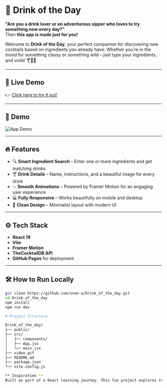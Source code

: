 # 🍹 Drink of the Day

**"Are you a drink lover or an adventurous sipper who loves to try something new every day?"**  
Then **this app is made just for you!**

Welcome to **Drink of the Day**, your perfect companion for discovering new cocktails based on ingredients you already have. Whether you're in the mood for something classy or something wild – just type your ingredients, and *voilà!* 🍸🍋✨

---

## 🚀 Live Demo

👉 [Click here to try it out!](https://snee-a.github.io/Drink_of_the_day/)

---

## 🧪 Demo

![App Demo](./video.gif)

---

## 🔥 Features

- 🔍 **Smart Ingredient Search** – Enter one or more ingredients and get matching drinks
- 🍸 **Drink Details** – Name, instructions, and a beautiful image for every drink
- 💥 **Smooth Animations** – Powered by Framer Motion for an engaging user experience
- 💻 **Fully Responsive** – Works beautifully on mobile and desktop
- 🎨 **Clean Design** – Minimalist layout with modern UI

---

## ⚙️ Tech Stack

- **React 19**
- **Vite**
- **Framer Motion**
- **TheCocktailDB API**
- **GitHub Pages** for deployment

---

## 🛠️ How to Run Locally

```bash
git clone https://github.com/snee-a/Drink_of_the_day.git
cd Drink_of_the_day
npm install
npm run dev

# Project Structure

Drink_of_the_day/
├── public/
├── src/
│   ├── components/
│   ├── App.jsx
│   └── main.jsx
├── video.gif
├── README.md
├── package.json
└── vite.config.js

** Inspiration **
Built as part of a React learning journey. This fun project explores real-time search, animations, API integration, and clean design – all wrapped into a delightful mini app.


